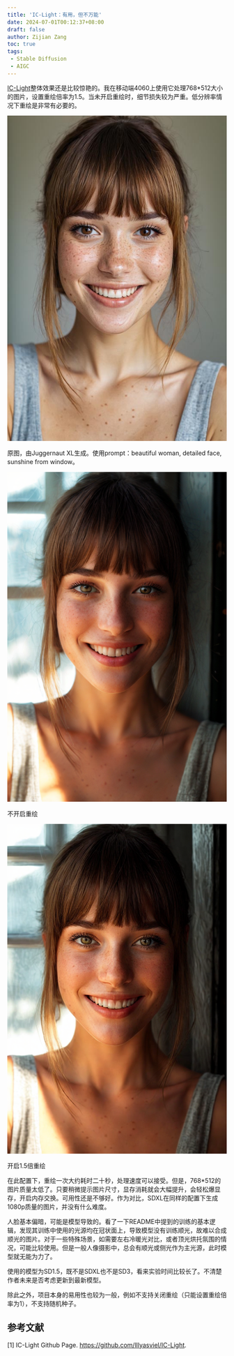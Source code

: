 ```yaml
---
title: 'IC-Light：有用，但不万能'
date: 2024-07-01T00:12:37+08:00
draft: false
author: Zijian Zang
toc: true
tags: 
 - Stable Diffusion
 - AIGC
---
```


<!--more-->

[IC-Light](https://github.com/lllyasviel/IC-Light)整体效果还是比较惊艳的。我在移动端4060上使用它处理768\*512大小的图片，设置重绘倍率为1.5。当未开启重绘时，细节损失较为严重。低分辨率情况下重绘是非常有必要的。

![](image3.jpeg)

原图，由Juggernaut XL生成。使用prompt：beautiful woman, detailed face, sunshine from window。

![](image2.png)

不开启重绘

![](image1.png)

开启1.5倍重绘

在此配置下，重绘一次大约耗时二十秒，处理速度可以接受。但是，768\*512的图片质量太低了。只要稍微提示图片尺寸，显存消耗就会大幅提升，会轻松爆显存，开启内存交换。可用性还是不够好。作为对比，SDXL在同样的配置下生成1080p质量的图片，并没有什么难度。

人脸基本偏暗，可能是模型导致的。看了一下README中提到的训练的基本逻辑，发现其训练中使用的光源均在冠状面上，导致模型没有训练顺光，故难以合成顺光的图片。对于一些特殊场景，如需要左右冷暖光对比，或者顶光烘托氛围的情况，可能比较使用。但是一般人像摄影中，总会有顺光或侧光作为主光源，此时模型就无能为力了。

使用的模型为SD1.5，既不是SDXL也不是SD3，看来实验时间比较长了。不清楚作者未来是否考虑更新到最新模型。

除此之外，项目本身的易用性也较为一般，例如不支持关闭重绘（只能设置重绘倍率为1），不支持随机种子。

## 参考文献

[1] IC-Light Github Page. https://github.com/lllyasviel/IC-Light.